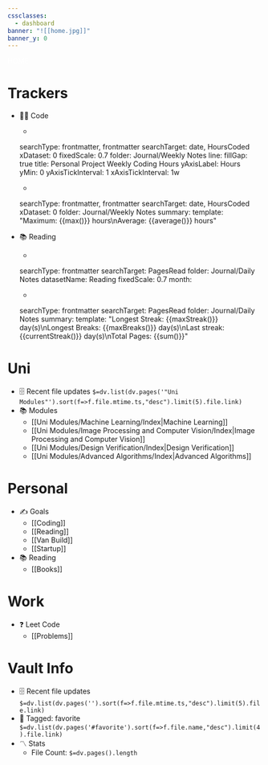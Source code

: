 ```yaml
---
cssclasses:
  - dashboard
banner: "![[home.jpg]]"
banner_y: 0
---
```


<div class="title" style="color:white">HOME</div>

# Trackers
- 👨‍💻 Code
	- ```tracker
	searchType: frontmatter, frontmatter
	searchTarget: date, HoursCoded
	xDataset: 0
	fixedScale: 0.7
	folder: Journal/Weekly Notes
	line:
		fillGap: true
		title: Personal Project Weekly Coding Hours
		yAxisLabel: Hours
		yMin: 0
		yAxisTickInterval: 1
		xAxisTickInterval: 1w


	- ```tracker
	searchType: frontmatter, frontmatter
	searchTarget: date, HoursCoded
	xDataset: 0
	folder: Journal/Weekly Notes
	summary:
		template: "Maximum: {{max()}} hours\nAverage: {{average()}} hours"
- 📚 Reading
	- ```tracker
	searchType: frontmatter
	searchTarget: PagesRead
	folder: Journal/Daily Notes
	datasetName: Reading
	fixedScale: 0.7
	month:
	- ```tracker
	searchType: frontmatter
	searchTarget: PagesRead
	folder: Journal/Daily Notes
	summary:
	    template: "Longest Streak: {{maxStreak()}} day(s)\nLongest Breaks: {{maxBreaks()}} day(s)\nLast streak: {{currentStreak()}} day(s)\nTotal Pages: {{sum()}}"
# Uni
- 🗄️ Recent file updates
 `$=dv.list(dv.pages('"Uni Modules"').sort(f=>f.file.mtime.ts,"desc").limit(5).file.link)`
- 📚 Modules
	- [[Uni Modules/Machine Learning/Index|Machine Learning]]
	- [[Uni Modules/Image Processing and Computer Vision/Index|Image Processing and Computer Vision]]
	- [[Uni Modules/Design Verification/Index|Design Verification]]
	- [[Uni Modules/Advanced Algorithms/Index|Advanced Algorithms]]

 # Personal
 - ✍️ Goals
	 - [[Coding]]
	 - [[Reading]]
	 - [[Van Build]]
	 - [[Startup]]
- 📚 Reading
	- [[Books]]

# Work
- ❓ Leet Code
	- [[Problems]]

# Vault Info
- 🗄️ Recent file updates
 `$=dv.list(dv.pages('').sort(f=>f.file.mtime.ts,"desc").limit(5).file.link)`
- 🔖 Tagged:  favorite 
 `$=dv.list(dv.pages('#favorite').sort(f=>f.file.name,"desc").limit(4).file.link)`
- 〽️ Stats
	-  File Count: `$=dv.pages().length`
